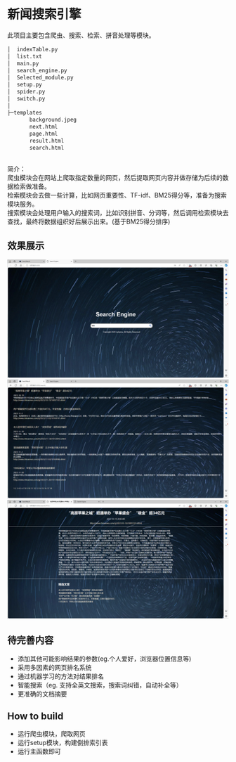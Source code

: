 # 新闻搜索引擎
此项目主要包含爬虫、搜索、检索、拼音处理等模块。
```angular2html
│  indexTable.py
│  list.txt
│  main.py
│  search_engine.py
│  Selected_module.py
│  setup.py
│  spider.py
│  switch.py
│  
├─templates
       background.jpeg
       next.html
       page.html
       result.html 
       search.html
    

```
简介：</br>
爬虫模块会在网站上爬取指定数量的网页，然后提取网页内容并做存储为后续的数据检索做准备。</br>
检索模块会去做一些计算，比如网页重要性、TF-idf、BM25得分等，准备为搜索模块服务。</br>
搜索模块会处理用户输入的搜索词，比如识别拼音、分词等，然后调用检索模块去查找，最终将数据组织好后展示出来。(基于BM25得分排序)</br>

## 效果展示
![search](./search.png)
![result](./result.png)
![detials](./detials.png)

## 待完善内容
- 添加其他可能影响结果的参数(eg.个人爱好，浏览器位置信息等)
- 采用多因素的网页排名系统 
- 通过机器学习的方法对结果排名
- 智能搜索（eg. 支持全英文搜索，搜索词纠错，自动补全等）
- 更准确的文档摘要

## How to build
- 运行爬虫模块，爬取网页
- 运行setup模块，构建倒排索引表
- 运行主函数即可
